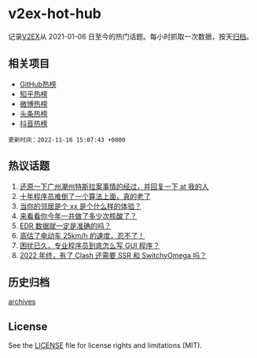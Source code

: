 # v2ex-hot-hub

 记录[V2EX](https://www.v2ex.com/)从 2021-01-06 日至今的热门话题。每小时抓取一次数据，按天[归档](archives)。
 
 ## 相关项目

- [GitHub热榜](https://github.com/lonnyzhang423/github-hot-hub)
- [知乎热榜](https://github.com/lonnyzhang423/zhihu-hot-hub)
- [微博热榜](https://github.com/lonnyzhang423/weibo-hot-hub)
- [头条热榜](https://github.com/lonnyzhang423/toutiao-hot-hub)
- [抖音热榜](https://github.com/lonnyzhang423/douyin-hot-hub)


 `更新时间：2022-11-16 15:07:43 +0800`

## 热议话题

1. [还原一下广州潮州特斯拉案事情的经过，并回复一下 at 我的人](https://www.v2ex.com/t/895458)
1. [十年程序员难倒了一个算法上面，真的老了](https://www.v2ex.com/t/895464)
1. [当你的邻居是个 xx 是个什么样的体验？](https://www.v2ex.com/t/895594)
1. [来看看你今年一共做了多少次核酸了？](https://www.v2ex.com/t/895422)
1. [EDR 数据就一定是准确的吗？](https://www.v2ex.com/t/895558)
1. [高估了电动车 25km/h 的速度，忍不了！](https://www.v2ex.com/t/895489)
1. [困扰已久，专业程序员到底怎么写 GUI 程序？](https://www.v2ex.com/t/895484)
1. [2022 年终，有了 Clash 还需要 SSR 和 SwitchyOmega 吗？](https://www.v2ex.com/t/895423)

## 历史归档

[archives](archives)

## License

See the [LICENSE](LICENSE) file for license rights and limitations (MIT).
